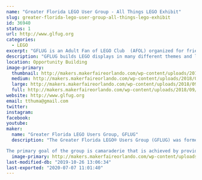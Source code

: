 ```yaml
---
name: "Greater Florida LEGO User Group - All Things LEGO Exhibit"
slug: greater-florida-lego-user-group-all-things-lego-exhibit
id: 36940
status: 1
url: http://www.glfug.org
categories:
  - LEGO
excerpt: "GFLUG is an Adult Fan of LEGO Club  (AFOL) organized for friendship and fellowship around our love of the brick. We collect, build, and display our My Own Creations, MOCs, in the Tampa and Orlando areas and points in between. "
description: "GFLUG builds LEGO displays in many different themes and layouts. We have built trains and towns, coasters and thrill rides, and mosaics and sculptures. We plan to have many different themes on display."
location: Opportunity Building
image-primary:
  thumbnail: http://makers.makerfaireorlando.com/wp-content/uploads/2018/09/20180603_110349-150x150.jpg
  medium: http://makers.makerfaireorlando.com/wp-content/uploads/2018/09/20180603_110349-300x169.jpg
  large: http://makers.makerfaireorlando.com/wp-content/uploads/2018/09/20180603_110349-1024x576.jpg
  full: http://makers.makerfaireorlando.com/wp-content/uploads/2018/09/20180603_110349.jpg
website: http://www.glfug.org
email: tthuma@gmail.com
twitter: 
instagram: 
facebook: 
youtube: 
maker:
  name: "Greater Florida LEGO Users Group, GFLUG"
  description: "The Greater Florida LEGO® Users Group (GFLUG) was formed in summer of 2000 for the sole purpose of giving Adult Fans of LEGO® (AFoL) a way to express their unique hobby. Over the years we have displayed at numerous model railroad shows, art festivals, Disney conventions and sci-fi conventions as a group. GFLUG does not favor one form of the hobby over any other, giving its membership a wide range of exposure.

The primary goal of the group is camaraderie that is achieved by providing members the opportunity to meet other adults who share a common fascination with the LEGO® hobby through correspondence, meetings and events. We are a family oriented group with member's spouses and children helping at select events and enjoying the fruits of our building labor."
  image-primary: http://makers.makerfaireorlando.com/wp-content/uploads/2015/04/GFLUG-1024x787.jpg
last-modified-db: "2019-10-26 13:06:34"
last-exported: "2020-07-07 11:01:40"
---
```

